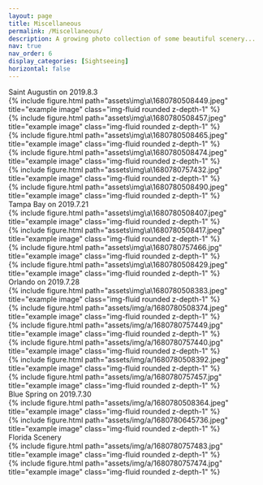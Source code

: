 ```yaml
---
layout: page
title: Miscellaneous
permalink: /Miscellaneous/
description: A growing photo collection of some beautiful scenery...
nav: true
nav_order: 6
display_categories: [Sightseeing]
horizontal: false
---
```


<div class="caption">
    Saint Augustin on 2019.8.3
</div>
<div class="row">
    <div class="col-sm mt-3 mt-md-0">
        {% include figure.html path="assets\img\a\1680780508449.jpeg" title="example image" class="img-fluid rounded z-depth-1" %}
    </div>
    <div class="col-sm mt-3 mt-md-0">
        {% include figure.html path="assets\img\a\1680780508457.jpeg" title="example image" class="img-fluid rounded z-depth-1" %}
    </div>
    <div class="col-sm mt-3 mt-md-0">
        {% include figure.html path="assets\img\a\1680780508465.jpeg" title="example image" class="img-fluid rounded z-depth-1" %}
    </div>
</div>
<div class="row">
    <div class="col-sm mt-3 mt-md-0">
        {% include figure.html path="assets\img\a\1680780508474.jpeg" title="example image" class="img-fluid rounded z-depth-1" %}
    </div>
    <div class="col-sm mt-3 mt-md-0">
        {% include figure.html path="assets\img\a\1680780757432.jpg" title="example image" class="img-fluid rounded z-depth-1" %}
    </div>
    <div class="col-sm mt-3 mt-md-0">
        {% include figure.html path="assets\img\a\1680780508490.jpeg" title="example image" class="img-fluid rounded z-depth-1" %}
    </div>
</div>

<div class="caption">
    Tampa Bay on 2019.7.21
</div>
<div class="row justify-content-sm-center">
    <div class="col-sm mt-3 mt-md-0">
        {% include figure.html path="assets\img\a\1680780508407.jpeg" title="example image" class="img-fluid rounded z-depth-1" %}
    </div>
    <div class="col-sm mt-3 mt-md-0">
        {% include figure.html path="assets\img\a\1680780508417.jpeg" title="example image" class="img-fluid rounded z-depth-1" %}
    </div>
</div>
<div class="row justify-content-sm-center">
    <div class="col-sm mt-3 mt-md-0">
        {% include figure.html path="assets\img\a\1680780757466.jpg" title="example image" class="img-fluid rounded z-depth-1" %}
    </div>
    <div class="col-sm mt-3 mt-md-0">
        {% include figure.html path="assets\img\a\1680780508429.jpeg" title="example image" class="img-fluid rounded z-depth-1" %}
    </div>
</div>

<div class="caption">
    Orlando on 2019.7.28
</div>
<div class="row">
    <div class="col-sm mt-3 mt-md-0">
        {% include figure.html path="assets\img\a\1680780508383.jpeg" title="example image" class="img-fluid rounded z-depth-1" %}
    </div>
    <div class="col-sm mt-3 mt-md-0">
        {% include figure.html path="assets/img/a/1680780508374.jpeg" title="example image" class="img-fluid rounded z-depth-1" %}
</div>
<div class="row">
    <div class="col-sm-7 mt-3 mt-md-0">
        {% include figure.html path="assets/img/a/1680780757449.jpg" title="example image" class="img-fluid rounded z-depth-1" %}
    </div>
    <div class="col-sm-4 mt-3 mt-md-0">
        {% include figure.html path="assets/img/a/1680780757440.jpg" title="example image" class="img-fluid rounded z-depth-1" %}
    </div>	
</div>
<div class="row">
</div>
    <div class="col-sm mt-3 mt-md-0">
        {% include figure.html path="assets/img/a/1680780508392.jpeg" title="example image" class="img-fluid rounded z-depth-1" %}
    </div>
    <div class="col-sm-6 mt-3 mt-md-0">
        {% include figure.html path="assets/img/a/1680780757457.jpg" title="example image" class="img-fluid rounded z-depth-1" %}
    </div>
</div>

<div class="caption">
    Blue Spring on 2019.7.30
</div>
<div class="row justify-content-sm-center">
    <div class="col-sm mt-3 mt-md-0">
        {% include figure.html path="assets/img/a/1680780508364.jpeg" title="example image" class="img-fluid rounded z-depth-1" %}
    </div>
    <div class="col-sm mt-3 mt-md-0">
        {% include figure.html path="assets/img/a/1680780645736.jpeg" title="example image" class="img-fluid rounded z-depth-1" %}
    </div>
</div>

<div class="caption">
    Florida Scenery
</div>
<div class="row justify-content-sm-center">
    <div class="col-sm mt-3 mt-md-0">
        {% include figure.html path="assets/img/a/1680780757483.jpg" title="example image" class="img-fluid rounded z-depth-1" %}
    </div>
    <div class="col-sm mt-3 mt-md-0">
        {% include figure.html path="assets/img/a/1680780757474.jpg" title="example image" class="img-fluid rounded z-depth-1" %}
    </div>
</div>
